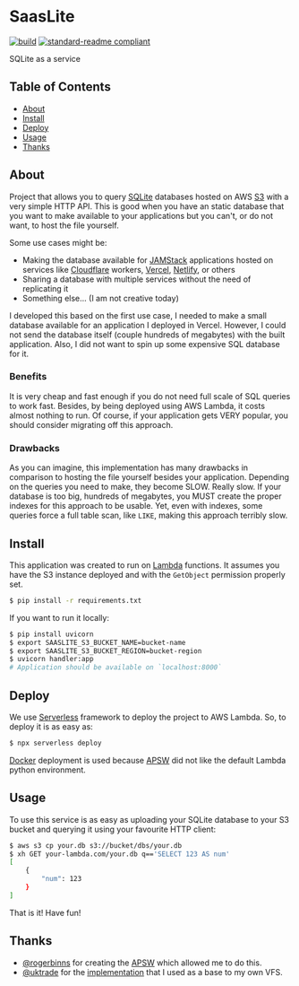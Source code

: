 # SaasLite

[![build](https://github.com/meyer1994/saaslite/actions/workflows/build.yml/badge.svg)](https://github.com/meyer1994/saaslite/actions/workflows/build.yml)
[![standard-readme compliant](https://img.shields.io/badge/readme%20style-standard-brightgreen.svg?style=flat-square)](https://github.com/RichardLitt/standard-readme)

SQLite as a service

## Table of Contents

- [About](#about)
- [Install](#install)
- [Deploy](#deploy)
- [Usage](#usage)
- [Thanks](#thanks)

## About

Project that allows you to query [SQLite][1] databases hosted on AWS [S3][2]
with a very simple HTTP API. This is good when you have an static database that
you want to make available to your applications but you can't, or do not want,
to host the file yourself.

Some use cases might be:

- Making the database available for [JAMStack][3] applications hosted on
services like [Cloudflare][4] workers, [Vercel][5], [Netlify][6], or others
- Sharing a database with multiple services without the need of replicating it
- Something else... (I am not creative today)

I developed this based on the first use case, I needed to make a small database
available for an application I deployed in Vercel. However, I could not send the
database itself (couple hundreds of megabytes) with the built application. Also,
I did not want to spin up some expensive SQL database for it.

### Benefits

It is very cheap and fast enough if you do not need full scale of SQL queries
to work fast. Besides, by being deployed using AWS Lambda, it costs almost
nothing to run. Of course, if your application gets VERY popular, you should
consider migrating off this approach.

### Drawbacks

As you can imagine, this implementation has many drawbacks in comparison to
hosting the file yourself besides your application. Depending on the queries
you need to make, they become SLOW. Really slow. If your database is too big,
hundreds of megabytes, you MUST create the proper indexes for this approach to
be usable. Yet, even with indexes, some queries force a full table scan, like
`LIKE`, making this approach terribly slow.

## Install

This application was created to run on [Lambda][7] functions. It assumes you
have the S3 instance deployed and with the `GetObject` permission properly set.

```sh
$ pip install -r requirements.txt
```

If you want to run it locally:

```sh
$ pip install uvicorn
$ export SAASLITE_S3_BUCKET_NAME=bucket-name
$ export SAASLITE_S3_BUCKET_REGION=bucket-region
$ uvicorn handler:app
# Application should be available on `localhost:8000`
```

## Deploy

We use [Serverless][8] framework to deploy the project to AWS Lambda. So, to
deploy it is as easy as:

```sh
$ npx serverless deploy
```

[Docker][9] deployment is used because [APSW][10] did not like the default
Lambda python environment.

## Usage

To use this service is as easy as uploading your SQLite database to your S3
bucket and querying it using your favourite HTTP client:

```sh
$ aws s3 cp your.db s3://bucket/dbs/your.db
$ xh GET your-lambda.com/your.db q=='SELECT 123 AS num'
[
    {
        "num": 123
    }
]
```

That is it! Have fun!

## Thanks

- [@rogerbinns][11] for creating the [APSW][10] which allowed me to
do this.
- [@uktrade][12] for the [implementation][13] that I used as a base to my own
VFS.

[1]: https://sqlite.org/
[2]: https://aws.amazon.com/s3/
[3]: https://jamstack.org/
[4]: https://workers.cloudflare.com/
[5]: https://vercel.com/
[6]: https://www.netlify.com/
[7]: https://aws.amazon.com/lambda/
[8]: https://www.serverless.com/
[9]: https://www.docker.com/
[10]: https://rogerbinns.github.io/apsw/
[11]: https://github.com/rogerbinns
[12]: https://github.com/uktrade/
[13]: https://github.com/uktrade/sqlite-s3vfs
